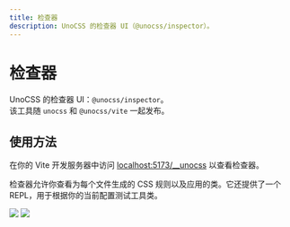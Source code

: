 ```yaml
---
title: 检查器
description: UnoCSS 的检查器 UI（@unocss/inspector）。
---
```


# 检查器

UnoCSS 的检查器 UI：`@unocss/inspector`。  
该工具随 `unocss` 和 `@unocss/vite` 一起发布。

## 使用方法

在你的 Vite 开发服务器中访问 <a href="http://localhost:5173/__unocss" target="_blank" rel="noreferrer">localhost:5173/\_\_unocss</a> 以查看检查器。

检查器允许你查看为每个文件生成的 CSS 规则以及应用的类。它还提供了一个 REPL，用于根据你的当前配置测试工具类。

<img src="https://user-images.githubusercontent.com/11247099/140885990-1827f5ce-f12a-4ed4-9d63-e5145a65fb4a.png" loading="lazy">
<img src="https://user-images.githubusercontent.com/11247099/140886020-7014f412-f020-4aed-a169-d025cc1bbcd3.png" loading="lazy">